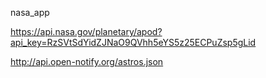 nasa_app

https://api.nasa.gov/planetary/apod?api_key=RzSVtSdYidZJNaO9QVhh5eYS5z25ECPuZsp5gLid

http://api.open-notify.org/astros.json
